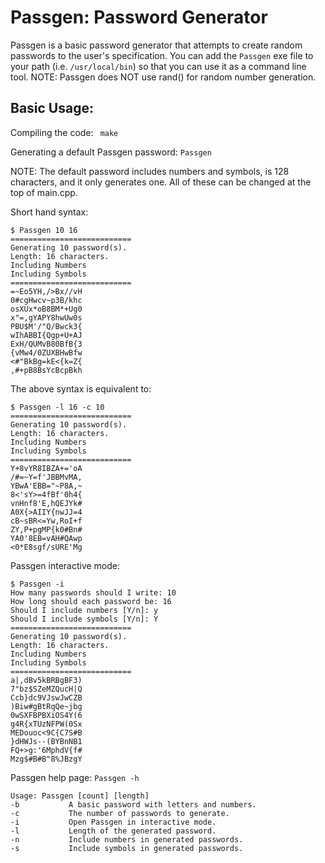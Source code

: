 # Passgen: Password Generator
Passgen is a basic password generator that attempts
to create random passwords to the user's specification. You can add the `Passgen`
exe file to your path (i.e. `/usr/local/bin`) so that you can use it as a command line tool.
NOTE: Passgen does NOT use rand() for random number generation.

## Basic Usage:
Compiling the code:
` make`

Generating a default Passgen password: `Passgen`

NOTE: The default password includes numbers and symbols, is 128 characters, and it only generates one. All of these can be changed at the top of main.cpp.

Short hand syntax:
```
$ Passgen 10 16
===========================
Generating 10 password(s).
Length: 16 characters.
Including Numbers
Including Symbols
===========================
=~Eo5YH,/>Bx//vH
0#cgHwcv~p3B/khc
osXUx*oB8BM*+Ug0
x"=,gYAPY8hwUw0s
PBU$M'/"Q/Bwck3{
wIhABBI{Qgp+U+AJ
ExH/QUMvB80BfB{3
{vMw4/0ZUXBHwBfw
<#"BkBg=kE<{k=Z{
,#+pB8BsYcBcpBkh
```

The above syntax is equivalent to:
```
$ Passgen -l 16 -c 10
===========================
Generating 10 password(s).
Length: 16 characters.
Including Numbers
Including Symbols
===========================
Y+8vYR8IBZA+='oA
/#=~Y=f'JBBMvMA,
YBwA'EBB="~P8A,~
8<'sY>=4fBf'0h4{
vnHnf8'E,hQEJYk#
A0X{>AIIY{nwJJ=4
cB~sBR<=Yw,RoI+f
ZY,P+pgMP{k0#Bn#
YA0'8EB=vAH#QAwp
<0*E8sgf/sURE'Mg
```

Passgen interactive mode:
```
$ Passgen -i
How many passwords should I write: 10
How long should each password be: 16
Should I include numbers [Y/n]: y
Should I include symbols [Y/n]: Y
===========================
Generating 10 password(s).
Length: 16 characters.
Including Numbers
Including Symbols
===========================
a|,dBv5kBRBgBF3)
7"bz$SZeMZQucH|Q
Ccb}dc9VJswJwCZB
)Biw#gBtRqQe~jbg
0wSXFBPBXiOS4Y(6
g4R{xTUzNFPW(0Sx
MEDouoc<9C{C7S#B
}dHWJs--(BYBnNB1
FQ+>g:'6MphdV{f#
Mzg$#B#B"8%JBzgY
```

Passgen help page: `Passgen -h`
```
Usage: Passgen [count] [length]
-b           A basic password with letters and numbers.
-c           The number of passwords to generate.
-i           Open Passgen in interactive mode.
-l           Length of the generated password.
-n           Include numbers in generated passwords.
-s           Include symbols in generated passwords.
```
